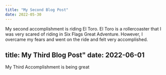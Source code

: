 ```yaml
---
title: "My Second Blog Post"
date: 2022-05-30
---
```

My second accomplishment is riding El Toro. El Toro is a rollercoaster that I was very scared of riding in Six Flags Great Adventure. However, I overcame my fears and went on the ride and felt very accomplished. 

title: My Third Blog Post" 
date: 2022-06-01
---
My Third Accomplishment is being great
